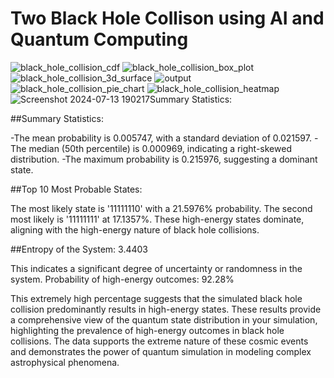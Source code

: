 # Two Black Hole Collison using AI and Quantum Computing 

![black_hole_collision_cdf](https://github.com/user-attachments/assets/67f8e011-859b-449c-8849-7614afccead2)
![black_hole_collision_box_plot](https://github.com/user-attachments/assets/6e52e5ff-a925-44a2-a5b1-08d9c75f7a89)
![black_hole_collision_3d_surface](https://github.com/user-attachments/assets/ef441689-26ad-4755-9d51-edb87d71ebdc)
![output](https://github.com/user-attachments/assets/a402db19-e74c-4e5b-becc-bf73fe11b7d5)
![black_hole_collision_pie_chart](https://github.com/user-attachments/assets/94c40830-fb25-446d-9aee-1b9b2c80b8ab)
![black_hole_collision_heatmap](https://github.com/user-attachments/assets/15fada5d-bbb0-44be-8691-a53f9616f8f3)
![Screenshot 2024-07-13 190217](https://github.com/user-attachments/assets/fce7b891-2eb0-47f6-bd39-7dc340c244e9)Summary Statistics:

##Summary Statistics:

-The mean probability is 0.005747, with a standard deviation of 0.021597.
-The median (50th percentile) is 0.000969, indicating a right-skewed distribution.
-The maximum probability is 0.215976, suggesting a dominant state.

##Top 10 Most Probable States:

The most likely state is '11111110' with a 21.5976% probability.
The second most likely is '11111111' at 17.1357%.
These high-energy states dominate, aligning with the high-energy nature of black hole collisions.

##Entropy of the System: 3.4403

This indicates a significant degree of uncertainty or randomness in the system.
Probability of high-energy outcomes: 92.28%

This extremely high percentage suggests that the simulated black hole collision predominantly results in high-energy states.
These results provide a comprehensive view of the quantum state distribution in your simulation, highlighting the prevalence of high-energy outcomes in black hole collisions. The data supports the extreme nature of these cosmic events and demonstrates the power of quantum simulation in modeling complex astrophysical phenomena.

